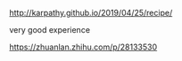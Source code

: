 
http://karpathy.github.io/2019/04/25/recipe/

very good experience

https://zhuanlan.zhihu.com/p/28133530

